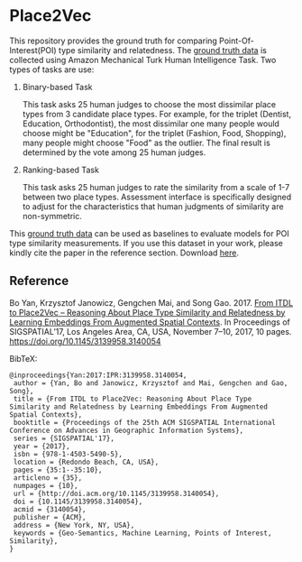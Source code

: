 # Place2Vec
This repository provides the ground truth for comparing Point-Of-Interest(POI) type similarity and relatedness. The [ground truth data](https://github.com/BoYanSTKO/place2vec/blob/master/HIT.zip) is collected using Amazon Mechanical Turk Human Intelligence Task. Two types of tasks are use:
1. Binary-based Task

   This task asks 25 human judges to choose the most dissimilar place types from 3 candidate place types. For example, for the triplet (Dentist, Education, Orthodontist), the most dissimilar one many people would choose might be "Education", for the triplet (Fashion, Food, Shopping), many people might choose "Food" as the outlier. The final result is determined by the vote among 25 human judges.

2. Ranking-based Task

   This task asks 25 human judges to rate the similarity from a scale of 1-7 between two place types. Assessment interface is specifically designed to adjust for the characteristics that human judgments of similarity are non-symmetric. 

This [ground truth data](https://github.com/BoYanSTKO/place2vec/blob/master/HIT.zip) can be used as baselines to evaluate models for POI type similarity measurements. If you use this dataset in your work, please kindly cite the paper in the reference section. Download [here](https://github.com/BoYanSTKO/place2vec/blob/master/HIT.zip).

## Reference
Bo Yan, Krzysztof Janowicz, Gengchen Mai, and Song Gao. 2017. [From ITDL to Place2Vec – Reasoning About Place Type Similarity and Relatedness by Learning Embeddings From Augmented Spatial Contexts](https://geog.ucsb.edu/~jano/place2vec.pdf). In Proceedings of SIGSPATIAL’17, Los Angeles Area, CA, USA, November 7–10, 2017, 10 pages. https://doi.org/10.1145/3139958.3140054

BibTeX:
```
@inproceedings{Yan:2017:IPR:3139958.3140054,
 author = {Yan, Bo and Janowicz, Krzysztof and Mai, Gengchen and Gao, Song},
 title = {From ITDL to Place2Vec: Reasoning About Place Type Similarity and Relatedness by Learning Embeddings From Augmented Spatial Contexts},
 booktitle = {Proceedings of the 25th ACM SIGSPATIAL International Conference on Advances in Geographic Information Systems},
 series = {SIGSPATIAL'17},
 year = {2017},
 isbn = {978-1-4503-5490-5},
 location = {Redondo Beach, CA, USA},
 pages = {35:1--35:10},
 articleno = {35},
 numpages = {10},
 url = {http://doi.acm.org/10.1145/3139958.3140054},
 doi = {10.1145/3139958.3140054},
 acmid = {3140054},
 publisher = {ACM},
 address = {New York, NY, USA},
 keywords = {Geo-Semantics, Machine Learning, Points of Interest, Similarity},
}
```
